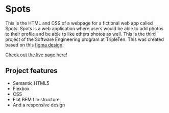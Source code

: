 # Spots

This is the HTML and CSS of a webpage for a fictional web app called Spots. Spots is a web application where users would be able to add photos to their profile and be able to like others photos as well. This is the third project of the Software Engineering program at TripleTen. This was created based on this [figma design](https://www.figma.com/file/BBNm2bC3lj8QQMHlnqRsga/Sprint-3-Project-%E2%80%94-Spots?type=design&node-id=2%3A60&mode=design&t=afgNFybdorZO6cQo-1).

[Check out the live page here!](https://tcatt71.github.io/se_project_spots/)

## Project features

- Semantic HTML5
- Flexbox
- CSS
- Flat BEM file structure
- And a responsive design
